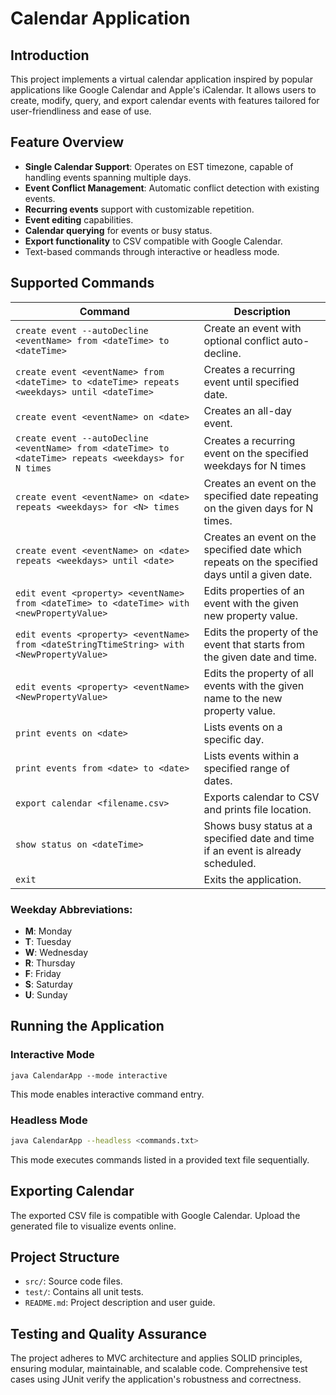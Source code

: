 # Calendar Application

## Introduction

This project implements a virtual calendar application inspired by popular applications like Google Calendar and Apple's iCalendar. It allows users to create, modify, query, and export calendar events with features tailored for user-friendliness and ease of use.

## Feature Overview

- **Single Calendar Support**: Operates on EST timezone, capable of handling events spanning multiple days.
- **Event Conflict Management**: Automatic conflict detection with existing events.
- **Recurring events** support with customizable repetition.
- **Event editing** capabilities.
- **Calendar querying** for events or busy status.
- **Export functionality** to CSV compatible with Google Calendar.
- Text-based commands through interactive or headless mode.

## Supported Commands

| Command                                                                                                 | Description                                                                                    |
| ------------------------------------------------------------------------------------------------------- | ---------------------------------------------------------------------------------------------- |
| `create event --autoDecline <eventName> from <dateTime> to <dateTime>`                                  | Create an event with optional conflict auto-decline.                                           |
| `create event <eventName> from <dateTime> to <dateTime> repeats <weekdays> until <dateTime>`            | Creates a recurring event until specified date.                                                | 
| `create event <eventName> on <date>`                                                                    | Creates an all-day event.                                                                      |
| `create event --autoDecline <eventName> from <dateTime> to <dateTime> repeats <weekdays> for N times`   | Creates a recurring event on the specified weekdays for N times                                |
| `create event <eventName> on <date> repeats <weekdays> for <N> times`                                   | Creates an event on the specified date repeating on the given days for N times.                |
| `create event <eventName> on <date> repeats <weekdays> until <date>`                                    | Creates an event on the specified date which repeats on the specified days until a given date. |
| `edit event <property> <eventName> from <dateTime> to <dateTime> with <newPropertyValue>`               | Edits properties of an event with the given new property value.                                |
| `edit events <property> <eventName> from <dateStringTtimeString> with <NewPropertyValue>`               | Edits the property of the event that starts from the given date and time.                      |
| `edit events <property> <eventName> <NewPropertyValue>`                                                 | Edits the property of all events with the given name to the new property value.                |
| `print events on <date>`                                                                                | Lists events on a specific day.                                                                |
| `print events from <date> to <date>`                                                                    | Lists events within a specified range of dates.                                                |
| `export calendar <filename.csv>`                                                                        | Exports calendar to CSV and prints file location.                                              |
| `show status on <dateTime>`                                                                             | Shows busy status at a specified date and time if an event is already scheduled.               |
| `exit`                                                                                                  | Exits the application.                                                                         |

### Weekday Abbreviations:

- **M**: Monday
- **T**: Tuesday
- **W**: Wednesday
- **R**: Thursday
- **F**: Friday
- **S**: Saturday
- **U**: Sunday

## Running the Application

### Interactive Mode

```
java CalendarApp --mode interactive
```

This mode enables interactive command entry.

### Headless Mode

```bash
java CalendarApp --headless <commands.txt>
```

This mode executes commands listed in a provided text file sequentially.

## Exporting Calendar

The exported CSV file is compatible with Google Calendar. Upload the generated file to visualize events online.

## Project Structure

- `src/`: Source code files.
- `test/`: Contains all unit tests.
- `README.md`: Project description and user guide.

## Testing and Quality Assurance

The project adheres to MVC architecture and applies SOLID principles, ensuring modular, maintainable, and scalable code. Comprehensive test cases using JUnit verify the application's robustness and correctness.

